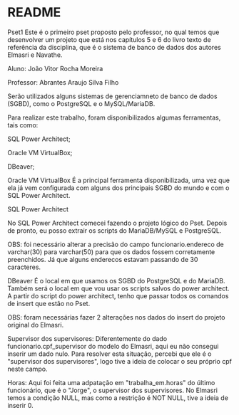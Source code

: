 # README
Pset1
Este é o primeiro pset proposto pelo professor, no qual temos que desenvolver um projeto que está nos capítulos 5 e 6 do livro texto de referência da disciplina, que é o sistema de banco de dados dos autores Elmasri e Navathe.

Aluno: João Vitor Rocha Moreira

Professor: Abrantes Araujo Silva Filho

Serão utilizados alguns sistemas de gerenciamneto de banco de dados (SGBD), como o PostgreSQL e o MySQL/MariaDB.

Para realizar este trabalho, foram disponibilizados algumas ferramentas, tais como:

SQL Power Architect;

Oracle VM VirtualBox;

DBeaver;

Oracle VM VirtualBox
É a principal ferramenta disponibilizada, uma vez que ela já vem configurada com alguns dos principais SGBD do mundo e com o SQL Power Architect.

SQL Power Architect

No SQL Power Architect comecei fazendo o projeto lógico do Pset. Depois de pronto, eu posso extrair os scripts do MariaDB/MySQL e PostgreSQL.

OBS: foi necessário alterar a precisão do campo funcionario.endereco de varchar(30) para varchar(50) para que os dados fossem corretamente preenchidos. Já que alguns enderecos estavam passando de 30 caracteres.

DBeaver
É o local em que usamos os SGBD do PostgreSQL e do MariaDB. Também será o local em que vou usar os scripts salvos do power architect. A partir do script do power architect, tenho que passar todos os comandos de insert que estão no Pset.

OBS: foram necessárias fazer 2 alterações nos dados do insert do projeto original do Elmasri.

Supervisor dos supervisores: Diferentemente do dado funcionario.cpf_supervisor do modelo do Elmasri, aqui eu não consegui inserir um dado nulo. Para resolver esta situação, percebi que ele é o "supervisor dos supervisores", logo tive a ideia de colocar o seu próprio cpf neste campo.

Horas: Aqui foi feita uma adpatação em "trabalha_em.horas" do último funcionário, que é o "Jorge", o supervisor dos supervisores. No Elmasri temos a condição NULL, mas como a restrição é NOT NULL, tive a ideia de inserir 0.
